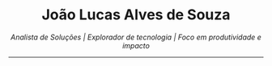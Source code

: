 <h1 align="center">João Lucas Alves de Souza</h1>
<p align="center">
  <i>Analista de Soluções | Explorador de tecnologia | Foco em produtividade e impacto</i>
</p>

---


